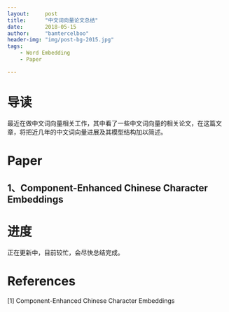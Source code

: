 ```yaml
---
layout:     post
title:      "中文词向量论文总结"
date:       2018-05-15
author:     "bamtercelboo"
header-img: "img/post-bg-2015.jpg"
tags:
    - Word Embedding
    - Paper

---
```



#  导读  #
最近在做中文词向量相关工作，其中看了一些中文词向量的相关论文，在这篇文章，将把近几年的中文词向量进展及其模型结构加以简述。

#  Paper  #

## 1、Component-Enhanced Chinese Character Embeddings ##


#  进度  #
正在更新中，目前较忙，会尽快总结完成。


# References  #
[1] Component-Enhanced Chinese Character Embeddings
 








